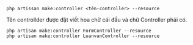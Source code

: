 ```
php artissan make:controller <tên-controller> --resource
```

Tên controllder được đặt viết hoa chữ cái đầu và chữ Controller phải có.

```
php artisan make:controller FormController --resource
php artisan make:controller LuanvanController --resource
```